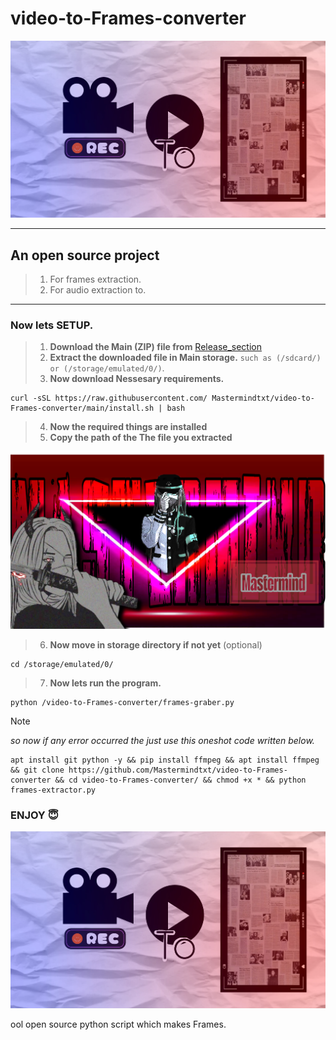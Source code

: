 # video-to-Frames-converter
<img src="https://github.com/Mastermindtxt/Mastermindtxt/blob/main/Galery/vedio-to-frames.jpg">

---
## An open source project
> 1. For frames extraction.
> 2. For audio extraction to.

---
### Now lets SETUP. 
> 1. **Download the Main (ZIP) file from** [Release_section]()
> 2. **Extract the downloaded file in Main storage.**
>  `such as (/sdcard/) or (/storage/emulated/0/)`.
> 3. **Now download Nessesary requirements.**
```
curl -sSL https://raw.githubusercontent.com/ Mastermindtxt/video-to-Frames-converter/main/install.sh | bash

```
> 4. **Now the required things are installed**
> 5. **Copy the path of the The file you extracted**
<img src="https://github.com/Mastermindtxt/Mastermindtxt/blob/main/Galery/mastermind.png">

> 6. **Now move in storage directory if not yet** (optional)
```
cd /storage/emulated/0/

```
> 7. **Now lets run the program.**
```
python /video-to-Frames-converter/frames-graber.py

```
> [!NOTE]
> *so now if any error occurred the just use this oneshot code written below.*
```
apt install git python -y && pip install ffmpeg && apt install ffmpeg && git clone https://github.com/Mastermindtxt/video-to-Frames-converter && cd video-to-Frames-converter/ && chmod +x * && python frames-extractor.py

```
### ENJOY 😇
<img src="https://github.com/Mastermindtxt/Mastermindtxt/blob/main/Galery/vedio-to-frames.jpg">

ool open source python script which makes Frames. 
